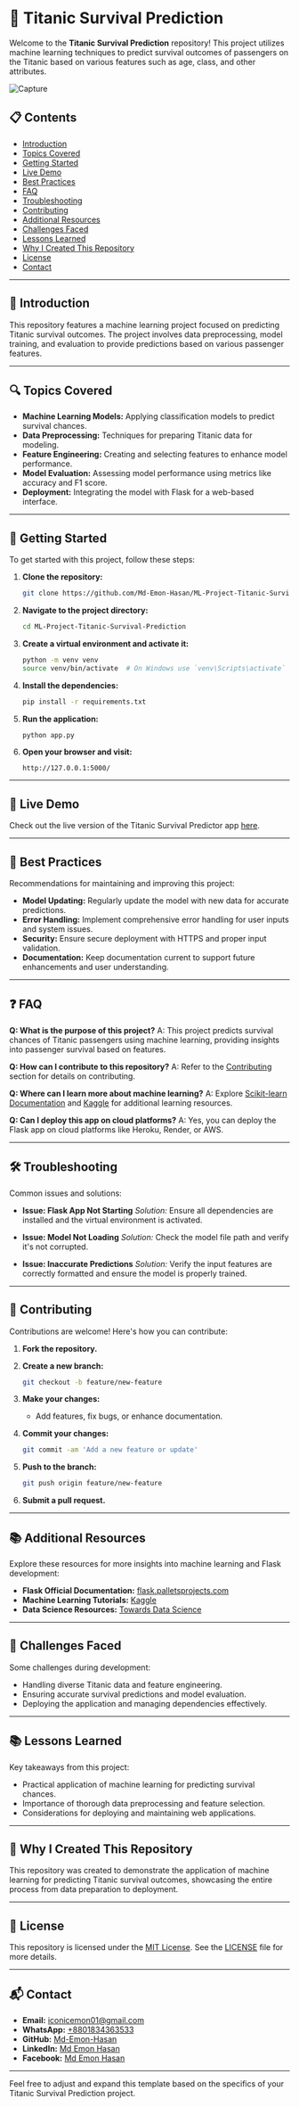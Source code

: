 # 🚢 Titanic Survival Prediction

Welcome to the **Titanic Survival Prediction** repository! This project utilizes machine learning techniques to predict survival outcomes of passengers on the Titanic based on various features such as age, class, and other attributes.

![Capture](https://github.com/user-attachments/assets/8412602b-e18f-49b4-b72b-81414865d20e)

## 📋 Contents

- [Introduction](#introduction)
- [Topics Covered](#topics-covered)
- [Getting Started](#getting-started)
- [Live Demo](#live-demo)
- [Best Practices](#best-practices)
- [FAQ](#faq)
- [Troubleshooting](#troubleshooting)
- [Contributing](#contributing)
- [Additional Resources](#additional-resources)
- [Challenges Faced](#challenges-faced)
- [Lessons Learned](#lessons-learned)
- [Why I Created This Repository](#why-i-created-this-repository)
- [License](#license)
- [Contact](#contact)

---

## 📖 Introduction

This repository features a machine learning project focused on predicting Titanic survival outcomes. The project involves data preprocessing, model training, and evaluation to provide predictions based on various passenger features.

---

## 🔍 Topics Covered

- **Machine Learning Models:** Applying classification models to predict survival chances.
- **Data Preprocessing:** Techniques for preparing Titanic data for modeling.
- **Feature Engineering:** Creating and selecting features to enhance model performance.
- **Model Evaluation:** Assessing model performance using metrics like accuracy and F1 score.
- **Deployment:** Integrating the model with Flask for a web-based interface.

---

## 🚀 Getting Started

To get started with this project, follow these steps:

1. **Clone the repository:**

   ```bash
   git clone https://github.com/Md-Emon-Hasan/ML-Project-Titanic-Survival-Prediction.git
   ```

2. **Navigate to the project directory:**

   ```bash
   cd ML-Project-Titanic-Survival-Prediction
   ```

3. **Create a virtual environment and activate it:**

   ```bash
   python -m venv venv
   source venv/bin/activate  # On Windows use `venv\Scripts\activate`
   ```

4. **Install the dependencies:**

   ```bash
   pip install -r requirements.txt
   ```

5. **Run the application:**

   ```bash
   python app.py
   ```

6. **Open your browser and visit:**

   ```
   http://127.0.0.1:5000/
   ```

---

## 🎉 Live Demo

Check out the live version of the Titanic Survival Predictor app [here](https://titanic-survival-prediction-demo.onrender.com).

---

## 🌟 Best Practices

Recommendations for maintaining and improving this project:

- **Model Updating:** Regularly update the model with new data for accurate predictions.
- **Error Handling:** Implement comprehensive error handling for user inputs and system issues.
- **Security:** Ensure secure deployment with HTTPS and proper input validation.
- **Documentation:** Keep documentation current to support future enhancements and user understanding.

---

## ❓ FAQ

**Q: What is the purpose of this project?**
A: This project predicts survival chances of Titanic passengers using machine learning, providing insights into passenger survival based on features.

**Q: How can I contribute to this repository?**
A: Refer to the [Contributing](#contributing) section for details on contributing.

**Q: Where can I learn more about machine learning?**
A: Explore [Scikit-learn Documentation](https://scikit-learn.org/stable/user_guide.html) and [Kaggle](https://www.kaggle.com/learn/overview) for additional learning resources.

**Q: Can I deploy this app on cloud platforms?**
A: Yes, you can deploy the Flask app on cloud platforms like Heroku, Render, or AWS.

---

## 🛠️ Troubleshooting

Common issues and solutions:

- **Issue: Flask App Not Starting**
  *Solution:* Ensure all dependencies are installed and the virtual environment is activated.

- **Issue: Model Not Loading**
  *Solution:* Check the model file path and verify it's not corrupted.

- **Issue: Inaccurate Predictions**
  *Solution:* Verify the input features are correctly formatted and ensure the model is properly trained.

---

## 🤝 Contributing

Contributions are welcome! Here's how you can contribute:

1. **Fork the repository.**
2. **Create a new branch:**

   ```bash
   git checkout -b feature/new-feature
   ```

3. **Make your changes:**

   - Add features, fix bugs, or enhance documentation.

4. **Commit your changes:**

   ```bash
   git commit -am 'Add a new feature or update'
   ```

5. **Push to the branch:**

   ```bash
   git push origin feature/new-feature
   ```

6. **Submit a pull request.**

---

## 📚 Additional Resources

Explore these resources for more insights into machine learning and Flask development:

- **Flask Official Documentation:** [flask.palletsprojects.com](https://flask.palletsprojects.com/)
- **Machine Learning Tutorials:** [Kaggle](https://www.kaggle.com/learn/overview)
- **Data Science Resources:** [Towards Data Science](https://towardsdatascience.com/)

---

## 💪 Challenges Faced

Some challenges during development:

- Handling diverse Titanic data and feature engineering.
- Ensuring accurate survival predictions and model evaluation.
- Deploying the application and managing dependencies effectively.

---

## 📚 Lessons Learned

Key takeaways from this project:

- Practical application of machine learning for predicting survival chances.
- Importance of thorough data preprocessing and feature selection.
- Considerations for deploying and maintaining web applications.

---

## 🌟 Why I Created This Repository

This repository was created to demonstrate the application of machine learning for predicting Titanic survival outcomes, showcasing the entire process from data preparation to deployment.

---

## 📝 License

This repository is licensed under the [MIT License](https://opensource.org/licenses/MIT). See the [LICENSE](LICENSE) file for more details.

---

## 📬 Contact

- **Email:** [iconicemon01@gmail.com](mailto:iconicemon01@gmail.com)
- **WhatsApp:** [+8801834363533](https://wa.me/8801834363533)
- **GitHub:** [Md-Emon-Hasan](https://github.com/Md-Emon-Hasan)
- **LinkedIn:** [Md Emon Hasan](https://www.linkedin.com/in/md-emon-hasan)
- **Facebook:** [Md Emon Hasan](https://www.facebook.com/mdemon.hasan2001/)

---

Feel free to adjust and expand this template based on the specifics of your Titanic Survival Prediction project.
